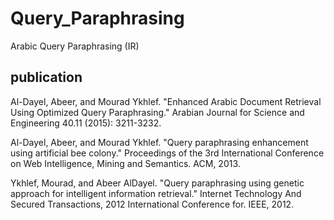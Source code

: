 # Query_Paraphrasing
Arabic Query Paraphrasing (IR)

## publication
Al-Dayel, Abeer, and Mourad Ykhlef. "Enhanced Arabic Document Retrieval Using Optimized Query Paraphrasing." Arabian Journal for Science and Engineering 40.11 (2015): 3211-3232.

Al-Dayel, Abeer, and Mourad Ykhlef. "Query paraphrasing enhancement using artificial bee colony." Proceedings of the 3rd International Conference on Web Intelligence, Mining and Semantics. ACM, 2013.

Ykhlef, Mourad, and Abeer AlDayel. "Query paraphrasing using genetic approach for intelligent information retrieval." Internet Technology And Secured Transactions, 2012 International Conference for. IEEE, 2012.
